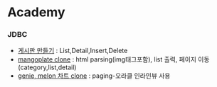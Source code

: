 # Academy

### JDBC
- [게시판 만들기](BoardProject) : List,Detail,Insert,Delete
- [mangoplate clone](FoodProject) : html parsing(img태그포함), list 출력, 페이지 이동(category,list,detail)
- [genie, melon 차트 clone](PagingProject) : paging-오라클 인라인뷰 사용
